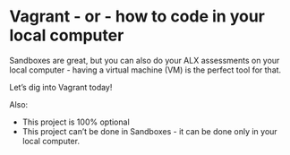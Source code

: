 # Vagrant - or - how to code in your local computer
Sandboxes are great, but you can also do your ALX assessments on your local computer - having a virtual machine (VM) is the perfect tool for that.

Let’s dig into Vagrant today!

Also:

* This project is 100% optional
* This project can’t be done in Sandboxes - it can be done only in your local computer.

